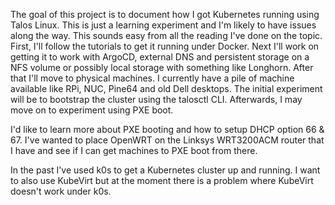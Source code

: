 The goal of this project is to document how I got Kubernetes running using Talos Linux. This is just a learning experiment and I'm likely to have issues along the way. This sounds easy from all the reading I've done on the topic. First, I'll follow the tutorials to get it running under Docker. Next I'll work on getting it to work with ArgoCD, external DNS and persistent storage on a NFS volume or possibly local storage with something like Longhorn. After that I'll move to physical machines. I currently have a pile of machine available like RPi, NUC, Pine64 and old Dell desktops. The initial experiment will be to bootstrap the cluster using the talosctl CLI. Afterwards, I may move on to experiment using PXE boot.

I'd like to learn more about PXE booting and how to setup DHCP option 66 & 67. I've wanted to place OpenWRT on the Linksys WRT3200ACM router that I have and see if I can get machines to PXE boot from there.

In the past I've used k0s to get a Kubernetes cluster up and running. I want to also use KubeVirt but at the moment there is a problem where KubeVirt doesn't work under k0s.
